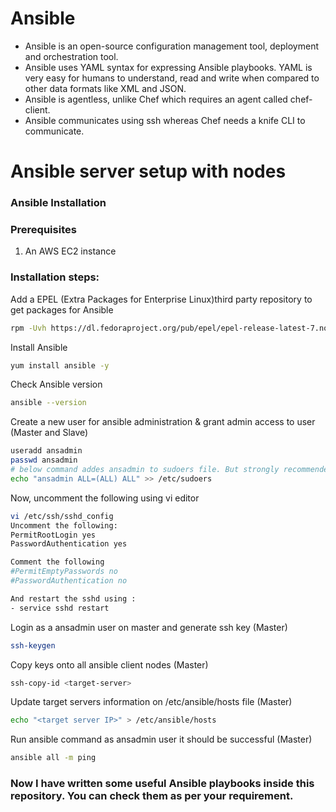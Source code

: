 # Ansible

- Ansible is an open-source configuration management tool, deployment and orchestration tool.
- Ansible uses YAML syntax for expressing Ansible playbooks. YAML is very easy for humans to understand, read and write when compared to other data formats like XML and JSON.
- Ansible is agentless, unlike Chef which requires an agent called chef-client.
- Ansible communicates using ssh whereas Chef needs a knife CLI to communicate.

# Ansible server setup with nodes

### Ansible Installation

### Prerequisites

1. An AWS EC2 instance 

### Installation steps:

Add a EPEL (Extra Packages for Enterprise Linux)third party repository to get packages for Ansible 
```sh 
rpm -Uvh https://dl.fedoraproject.org/pub/epel/epel-release-latest-7.noarch.rpm
```

Install Ansible
```sh 
yum install ansible -y 
```

Check Ansible version 

```sh 
ansible --version
```

Create a new user for ansible administration & grant admin access to user (Master and Slave)
```sh 
useradd ansadmin
passwd ansadmin
# below command addes ansadmin to sudoers file. But strongly recommended to use "visudo" command if you are aware vi or nano editor. 
echo "ansadmin ALL=(ALL) ALL" >> /etc/sudoers
```
Now, uncomment the following using vi editor
```sh 
vi /etc/ssh/sshd_config
Uncomment the following:
PermitRootLogin yes
PasswordAuthentication yes

Comment the following 
#PermitEmptyPasswords no
#PasswordAuthentication no

And restart the sshd using : 
- service sshd restart
```

Login as a ansadmin user on master and generate ssh key (Master)
```sh 
ssh-keygen
```
Copy keys onto all ansible client nodes (Master)
```sh 
ssh-copy-id <target-server>
```

Update target servers information on /etc/ansible/hosts file (Master)
```sh 
echo "<target server IP>" > /etc/ansible/hosts
```
Run ansible command as ansadmin user it should be successful (Master)
```sh 
ansible all -m ping
```

### Now I have written some useful Ansible playbooks inside this repository. You can check them as per your requirement.
